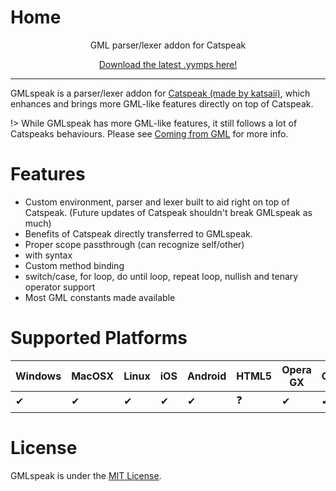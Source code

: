 ﻿# Home
<center>
<p>GML parser/lexer addon for Catspeak<br>

[Download the latest .yymps here!](https://github.com/tabularelf/gmlspeak/releases)

</center>

---

GMLspeak is a parser/lexer addon for [Catspeak (made by katsaii)](https://www.katsaii.com/catspeak-lang/), which enhances and brings more GML-like features directly on top of Catspeak.

!> While GMLspeak has more GML-like features, it still follows a lot of Catspeaks behaviours. Please see [Coming from GML](getting-started#coming-from-gml) for more info.

# Features
- Custom environment, parser and lexer built to aid right on top of Catspeak. (Future updates of Catspeak shouldn't break GMLspeak as much)
- Benefits of Catspeak directly transferred to GMLspeak.
- Proper scope passthrough (can recognize self/other)
- with syntax
- Custom method binding
- switch/case, for loop, do until loop, repeat loop, nullish and tenary operator support
- Most GML constants made available

# Supported Platforms

|  Windows  |  MacOSX  |  Linux  |  iOS  |  Android  |  HTML5  |  Opera GX  |  Console  |
| --- | --- | --- | --- | --- | --- | --- | --- |
| ✔ | ✔ | ✔ | ✔ | ✔ | ❓  | ✔ | ✔ |


# License

GMLspeak is under the [MIT License](https://github.com/tabularelf/gmlspeak/blob/main/LICENSE).